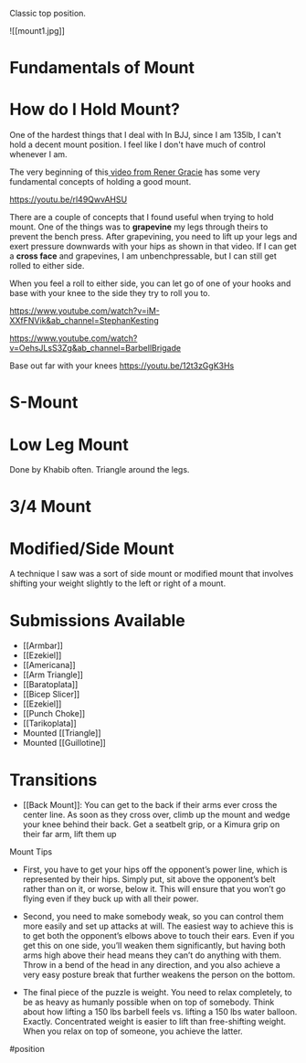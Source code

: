 Classic top position.

![[mount1.jpg]]
# Fundamentals of Mount



# How do I Hold Mount?

One of the hardest things that I deal with In BJJ, since I am 135lb, I can't hold a decent mount position. I feel like I don't have much of control whenever I am.

The very beginning of this[ video from Rener Gracie](https://www.youtube.com/watch?v=-oLm1YNIB-o&t=197s&ab_channel=MagnusMidtb%C3%B8) has some very fundamental concepts of holding a good mount.

https://youtu.be/rl49QwvAHSU

There are a couple of concepts that I found useful when trying to hold mount. One of the things was to **grapevine** my legs through theirs to prevent the bench press. After grapevining, you need to lift up your legs and exert pressure downwards with your hips as shown in that video. If I can get a **cross face** and grapevines, I am unbenchpressable, but I can still get rolled to either side.

When you feel a roll to either side, you can let go of one of your hooks and base with your knee to the side they try to roll you to.

https://www.youtube.com/watch?v=iM-XXfFNVik&ab_channel=StephanKesting

https://www.youtube.com/watch?v=OehsJLsS3Zg&ab_channel=BarbellBrigade

Base out far with your knees
https://youtu.be/12t3zGgK3Hs
# S-Mount

# Low Leg Mount

Done by Khabib often. Triangle around the legs.

# 3/4 Mount

# Modified/Side Mount

A technique I saw was a sort of side mount or modified mount that involves shifting your weight slightly to the left or right of a mount. 

# Submissions Available

- [[Armbar]]
- [[Ezekiel]]
- [[Americana]]
- [[Arm Triangle]]
- [[Baratoplata]]
- [[Bicep Slicer]]
- [[Ezekiel]]
- [[Punch Choke]]
- [[Tarikoplata]]
- Mounted [[Triangle]]
- Mounted [[Guillotine]]

# Transitions

- [[Back Mount]]: You can get to the back if their arms ever cross the center line. As soon as they cross over, climb up the mount and wedge your knee behind their back. Get a seatbelt grip, or a Kimura grip on their far arm, lift them up 

Mount Tips

-   First, you have to get your hips off the opponent’s power line, which is represented by their hips. Simply put, sit above the opponent’s belt rather than on it, or worse, below it. This will ensure that you won’t go flying even if they buck up with all their power.   
    
-   Second, you need to make somebody weak, so you can control them more easily and set up attacks at will. The easiest way to achieve this is to get both the opponent’s elbows above to touch their ears. Even if you get this on one side, you’ll weaken them significantly, but having both arms high above their head means they can’t do anything with them.   
    Throw in a bend of the head in any direction, and you also achieve a very easy posture break that further weakens the person on the bottom.   
    
-   The final piece of the puzzle is weight. You need to relax completely, to be as heavy as humanly possible when on top of somebody. Think about how lifting a 150 lbs barbell feels vs. lifting a 150 lbs water balloon. Exactly. Concentrated weight is easier to lift than free-shifting weight. When you relax on top of someone, you achieve the latter.

#position 